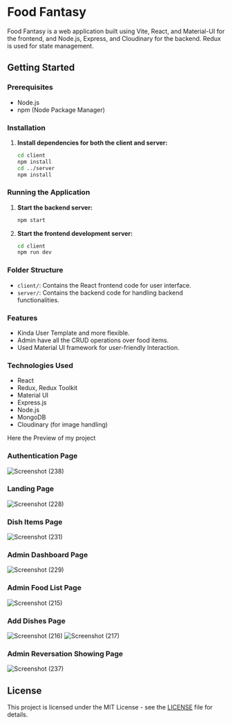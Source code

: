 # Food Fantasy
Food Fantasy is a web application built using Vite, React, and Material-UI for the frontend, and Node.js, Express, and Cloudinary for the backend. Redux is used for state management.
## Getting Started

### Prerequisites

- Node.js
- npm (Node Package Manager)

### Installation

1. **Install dependencies for both the client and server:**

    ```sh
    cd client
    npm install
    cd ../server
    npm install
    ```

### Running the Application

1. **Start the backend server:**

    ```sh
    npm start
    ```

2. **Start the frontend development server:**

    ```sh
    cd client
    npm run dev
    ```

### Folder Structure

- `client/`: Contains the React frontend code for user interface.
- `server/`: Contains the backend code for handling backend functionalities.

### Features

- Kinda User Template and more flexible.
- Admin have all the CRUD operations over food items.
- Used Material UI framework for user-friendly Interaction.

### Technologies Used

- React
- Redux, Redux Toolkit
- Material UI
- Express.js
- Node.js
- MongoDB
- Cloudinary (for image handling)
  
Here the Preview of my project

### Authentication Page
![Screenshot (238)](https://github.com/user-attachments/assets/bf9dcbbc-efd2-41fa-925e-2abf1e5e4081)

### Landing Page
![Screenshot (228)](https://github.com/user-attachments/assets/dbb06141-31ff-443b-b6eb-5b55dfddd716)

### Dish Items Page
![Screenshot (231)](https://github.com/user-attachments/assets/24288b61-4c63-473f-90a9-3bb5e0ae75a5)

### Admin Dashboard Page
![Screenshot (229)](https://github.com/user-attachments/assets/11332b45-3614-40dd-a73c-fc9c002fa5a1)

### Admin Food List Page
![Screenshot (215)](https://github.com/user-attachments/assets/473ad7e8-95e2-4805-a2dc-4f5bd739fbea)

### Add Dishes Page
![Screenshot (216)](https://github.com/user-attachments/assets/a5b07ff0-c66e-4f28-a255-71395267ab4a)
![Screenshot (217)](https://github.com/user-attachments/assets/cda73d76-163e-470f-879c-9aa253425320)

### Admin Reversation Showing Page
![Screenshot (237)](https://github.com/user-attachments/assets/473f2ba4-5b45-496f-a2e2-d94a10e94a0e)


## License

This project is licensed under the MIT License - see the [LICENSE](LICENSE) file for details.
